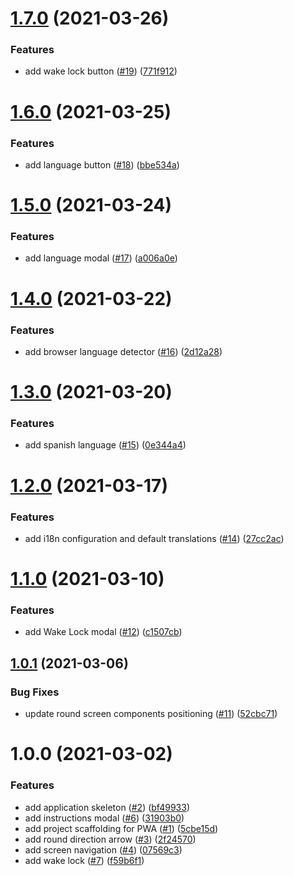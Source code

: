 # [1.7.0](https://github.com/squaro/slime/compare/v1.6.0...v1.7.0) (2021-03-26)


### Features

* add wake lock button ([#19](https://github.com/squaro/slime/issues/19)) ([771f912](https://github.com/squaro/slime/commit/771f91224289cea4a679729f488facf4c855abe2))

# [1.6.0](https://github.com/squaro/slime/compare/v1.5.0...v1.6.0) (2021-03-25)


### Features

* add language button ([#18](https://github.com/squaro/slime/issues/18)) ([bbe534a](https://github.com/squaro/slime/commit/bbe534a819697c19e1214438f06c8f5e16acdf8d))

# [1.5.0](https://github.com/squaro/slime/compare/v1.4.0...v1.5.0) (2021-03-24)


### Features

* add language modal ([#17](https://github.com/squaro/slime/issues/17)) ([a006a0e](https://github.com/squaro/slime/commit/a006a0ea60061dc7112cfb192a164b792b362a18))

# [1.4.0](https://github.com/squaro/slime/compare/v1.3.0...v1.4.0) (2021-03-22)


### Features

* add browser language detector ([#16](https://github.com/squaro/slime/issues/16)) ([2d12a28](https://github.com/squaro/slime/commit/2d12a2888ce253e5d50f23706559dc59751d6b21))

# [1.3.0](https://github.com/squaro/slime/compare/v1.2.0...v1.3.0) (2021-03-20)


### Features

* add spanish language ([#15](https://github.com/squaro/slime/issues/15)) ([0e344a4](https://github.com/squaro/slime/commit/0e344a4c3b1feff9fad1c9c1985fe9278d1fbf2e))

# [1.2.0](https://github.com/squaro/slime/compare/v1.1.0...v1.2.0) (2021-03-17)


### Features

* add i18n configuration and default translations ([#14](https://github.com/squaro/slime/issues/14)) ([27cc2ac](https://github.com/squaro/slime/commit/27cc2acc2465383266c3485f958db3adef98163f))

# [1.1.0](https://github.com/squaro/slime/compare/v1.0.1...v1.1.0) (2021-03-10)


### Features

* add Wake Lock modal ([#12](https://github.com/squaro/slime/issues/12)) ([c1507cb](https://github.com/squaro/slime/commit/c1507cba3c4ed433b7944c50c4caadffa3ecaa1e))

## [1.0.1](https://github.com/squaro/slime/compare/v1.0.0...v1.0.1) (2021-03-06)


### Bug Fixes

* update round screen components positioning ([#11](https://github.com/squaro/slime/issues/11)) ([52cbc71](https://github.com/squaro/slime/commit/52cbc7105b1c70faec804edea886384538fbf677))

# 1.0.0 (2021-03-02)


### Features

* add application skeleton ([#2](https://github.com/squaro/slime/issues/2)) ([bf49933](https://github.com/squaro/slime/commit/bf499334c0b8ae8d597c5705249f26498519fe2c))
* add instructions modal ([#6](https://github.com/squaro/slime/issues/6)) ([31903b0](https://github.com/squaro/slime/commit/31903b0b59ebed0b13599b1757b299b5cbec05fd))
* add project scaffolding for PWA ([#1](https://github.com/squaro/slime/issues/1)) ([5cbe15d](https://github.com/squaro/slime/commit/5cbe15d4d09b804ed40e6a68c90fbfe4b0513378))
* add round direction arrow ([#3](https://github.com/squaro/slime/issues/3)) ([2f24570](https://github.com/squaro/slime/commit/2f24570826f29bfba8dd656807d519d176f179d1))
* add screen navigation ([#4](https://github.com/squaro/slime/issues/4)) ([07569c3](https://github.com/squaro/slime/commit/07569c3b58cb3be1d6affdd9b43741597005a218))
* add wake lock ([#7](https://github.com/squaro/slime/issues/7)) ([f59b6f1](https://github.com/squaro/slime/commit/f59b6f12df4baa05b5b912712e83fc1ff60457e6))
